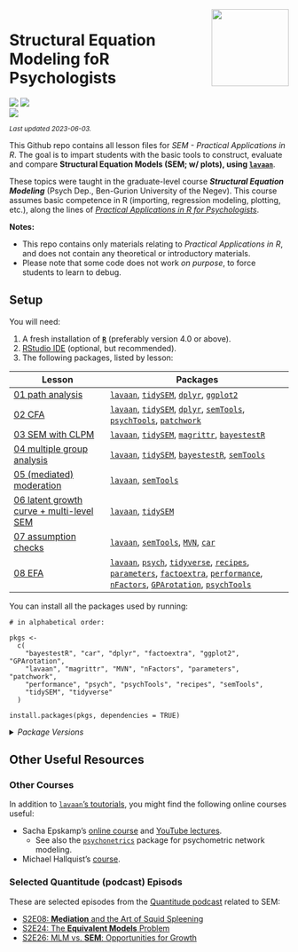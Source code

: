 
<img src='logo/Hex.png' align="right" height="139" />

# Structural Equation Modeling foR Psychologists

[![](https://img.shields.io/badge/Open%20Educational%20Resources-Compatable-brightgreen)](https://creativecommons.org/about/program-areas/education-oer/)
[![](https://img.shields.io/badge/CC-BY--NC%204.0-lightgray)](http://creativecommons.org/licenses/by-nc/4.0/)  
[![](https://img.shields.io/badge/Language-R-blue)](http://cran.r-project.org/)

<sub>*Last updated 2023-06-03.*</sub>

This Github repo contains all lesson files for *SEM - Practical
Applications in R*. The goal is to impart students with the basic tools
to construct, evaluate and compare **Structural Equation Models (SEM; w/
plots), using [`lavaan`](http://lavaan.ugent.be/)**.

These topics were taught in the graduate-level course ***Structural
Equation Modeling*** (Psych Dep., Ben-Gurion University of the Negev).
This course assumes basic competence in R (importing, regression
modeling, plotting, etc.), along the lines of [*Practical Applications
in R for
Psychologists*](https://github.com/mattansb/Practical-Applications-in-R-for-Psychologists).

**Notes:**

- This repo contains only materials relating to *Practical Applications
  in R*, and does not contain any theoretical or introductory
  materials.  
- Please note that some code does not work *on purpose*, to force
  students to learn to debug.

## Setup

You will need:

1.  A fresh installation of [**`R`**](https://cran.r-project.org/)
    (preferably version 4.0 or above).
2.  [RStudio IDE](https://www.rstudio.com/products/rstudio/download/)
    (optional, but recommended).
3.  The following packages, listed by lesson:

| Lesson                                                                                            | Packages                                                                                                                                                                                                                                                                                                                                                                                                                                                                                                                                                                                                                   |
|---------------------------------------------------------------------------------------------------|----------------------------------------------------------------------------------------------------------------------------------------------------------------------------------------------------------------------------------------------------------------------------------------------------------------------------------------------------------------------------------------------------------------------------------------------------------------------------------------------------------------------------------------------------------------------------------------------------------------------------|
| [01 path analysis](/01%20path%20analysis)                                                         | [`lavaan`](https://CRAN.R-project.org/package=lavaan), [`tidySEM`](https://CRAN.R-project.org/package=tidySEM), [`dplyr`](https://CRAN.R-project.org/package=dplyr), [`ggplot2`](https://CRAN.R-project.org/package=ggplot2)                                                                                                                                                                                                                                                                                                                                                                                               |
| [02 CFA](/02%20CFA)                                                                               | [`lavaan`](https://CRAN.R-project.org/package=lavaan), [`tidySEM`](https://CRAN.R-project.org/package=tidySEM), [`dplyr`](https://CRAN.R-project.org/package=dplyr), [`semTools`](https://CRAN.R-project.org/package=semTools), [`psychTools`](https://CRAN.R-project.org/package=psychTools), [`patchwork`](https://CRAN.R-project.org/package=patchwork)                                                                                                                                                                                                                                                                 |
| [03 SEM with CLPM](/03%20SEM%20with%20CLPM)                                                       | [`lavaan`](https://CRAN.R-project.org/package=lavaan), [`tidySEM`](https://CRAN.R-project.org/package=tidySEM), [`magrittr`](https://CRAN.R-project.org/package=magrittr), [`bayestestR`](https://CRAN.R-project.org/package=bayestestR)                                                                                                                                                                                                                                                                                                                                                                                   |
| [04 multiple group analysis](/04%20multiple%20group%20analysis)                                   | [`lavaan`](https://CRAN.R-project.org/package=lavaan), [`tidySEM`](https://CRAN.R-project.org/package=tidySEM), [`bayestestR`](https://CRAN.R-project.org/package=bayestestR), [`semTools`](https://CRAN.R-project.org/package=semTools)                                                                                                                                                                                                                                                                                                                                                                                   |
| [05 (mediated) moderation](/05%20(mediated)%20moderation)                                         | [`lavaan`](https://CRAN.R-project.org/package=lavaan), [`semTools`](https://CRAN.R-project.org/package=semTools)                                                                                                                                                                                                                                                                                                                                                                                                                                                                                                           |
| [06 latent growth curve + multi-level SEM](/06%20latent%20growth%20curve%20+%20multi-level%20SEM) | [`lavaan`](https://CRAN.R-project.org/package=lavaan), [`tidySEM`](https://CRAN.R-project.org/package=tidySEM)                                                                                                                                                                                                                                                                                                                                                                                                                                                                                                             |
| [07 assumption checks](/07%20assumption%20checks)                                                 | [`lavaan`](https://CRAN.R-project.org/package=lavaan), [`semTools`](https://CRAN.R-project.org/package=semTools), [`MVN`](https://CRAN.R-project.org/package=MVN), [`car`](https://CRAN.R-project.org/package=car)                                                                                                                                                                                                                                                                                                                                                                                                         |
| [08 EFA](/08%20EFA)                                                                               | [`lavaan`](https://CRAN.R-project.org/package=lavaan), [`psych`](https://CRAN.R-project.org/package=psych), [`tidyverse`](https://CRAN.R-project.org/package=tidyverse), [`recipes`](https://CRAN.R-project.org/package=recipes), [`parameters`](https://CRAN.R-project.org/package=parameters), [`factoextra`](https://CRAN.R-project.org/package=factoextra), [`performance`](https://CRAN.R-project.org/package=performance), [`nFactors`](https://CRAN.R-project.org/package=nFactors), [`GPArotation`](https://CRAN.R-project.org/package=GPArotation), [`psychTools`](https://CRAN.R-project.org/package=psychTools) |

You can install all the packages used by running:

    # in alphabetical order:

    pkgs <-
      c(
        "bayestestR", "car", "dplyr", "factoextra", "ggplot2", "GPArotation",
        "lavaan", "magrittr", "MVN", "nFactors", "parameters", "patchwork",
        "performance", "psych", "psychTools", "recipes", "semTools",
        "tidySEM", "tidyverse"
      )

    install.packages(pkgs, dependencies = TRUE)

<details>
<summary>
<i>Package Versions</i>
</summary>

The package versions used here:

- `bayestestR` 0.13.1 (*CRAN*)
- `car` 3.1-2 (*CRAN*)
- `dplyr` 1.1.1 (*CRAN*)
- `factoextra` 1.0.7 (*CRAN*)
- `ggplot2` 3.4.2 (*CRAN*)
- `GPArotation` 2023.3-1 (*CRAN*)
- `lavaan` 0.6-15 (*CRAN*)
- `magrittr` 2.0.3 (*CRAN*)
- `MVN` 5.9 (*CRAN*)
- `nFactors` 2.4.1.1 (*CRAN*)
- `parameters` 0.21.0 (*CRAN*)
- `patchwork` 1.1.2 (*CRAN*)
- `performance` 0.10.3 (*CRAN*)
- `psych` 2.3.3 (*CRAN*)
- `psychTools` 2.3.3 (*CRAN*)
- `recipes` 1.0.5 (*CRAN*)
- `semTools` 0.5-6.917 (*Dev*)
- `tidySEM` 0.2.3 (*CRAN*)
- `tidyverse` 2.0.0 (*CRAN*)

</details>

## Other Useful Resources

### Other Courses

In addition to [`lavaan`’s
toutorials](http://lavaan.ugent.be/tutorial/index.html), you might find
the following online courses useful:

- Sacha Epskamp’s [online course](http://sachaepskamp.com/SEM2020) and
  [YouTube
  lectures](https://www.youtube.com/playlist?list=PLliBbGBc5nn3m8bXQ4CmOep3UmQ_5tVlC).
  - See also the [`psychonetrics`](http://psychonetrics.org/) package
    for psychometric network modeling.  
- Michael Hallquist’s
  [course](https://psu-psychology.github.io/psy-597-SEM/).

### Selected Quantitude (podcast) Episods

These are selected episodes from the [Quantitude
podcast](https://quantitudepod.org/) related to SEM:

- [S2E08: **Mediation** and the Art of Squid
  Spleening](https://www.buzzsprout.com/639103/5817541-s2e08-mediation-and-the-art-of-squid-spleening)
- [S2E24: The **Equivalent Models**
  Problem](https://www.buzzsprout.com/639103/7983649-s2e24-the-equivalent-models-problem)
- [S2E26: MLM vs. **SEM**: Opportunities for
  Growth](https://www.buzzsprout.com/639103/8084578-s2e26-mlm-vs-sem-opportunities-for-growth)
